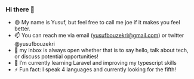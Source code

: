### Hi there 👋
- 😄 My name is Yusuf, but feel free to call me joe if it makes you feel better.
- 📫 You can reach me via email (yusufbouzekri@gmail.com) or twitter @yusufbouzekri
- 💬 my inbox is always open whether that is to say hello, talk about tech, or discuss potential opportunities!
- 🌱 I’m currently learning Laravel and improving my typescript skills
- ⚡ Fun fact: I speak 4 languages and currently looking for the fifth!




<!--
**spcbfr/spcbfr** is a ✨ _special_ ✨ repository because its `README.md` (this file) appears on your GitHub profile.

Here are some ideas to get you started:

- 🔭 I’m currently working on ...
- 🌱 I’m currently learning ...
- 👯 I’m looking to collaborate on ...
- 🤔 I’m looking for help with ...
- 💬 Ask me about ...
- 📫 How to reach me: ...
- 😄 Pronouns: ...
- ⚡ Fun fact: ...
-->
